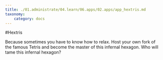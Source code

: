 ```yaml
---
title: ./01.administrate/04.learn/06.apps/02.apps/app_hextris.md
taxonomy:
    category: docs
---
```

#Hextris

Because sometimes you have to know how to relax. Host your own fork of the famous Tetris and become the master of this infernal hexagon.
Who will tame this infernal hexagon?